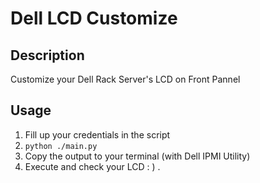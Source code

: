 # Dell LCD Customize

## Description

Customize your Dell Rack Server's LCD on Front Pannel 

## Usage

1. Fill up your credentials in the script
2. `python ./main.py`
3. Copy the output to your terminal (with Dell IPMI Utility)
4. Execute and check your LCD : ) .

